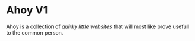 # Ahoy V1

Ahoy is a collection of *quirky little websites* that will most like prove usefull to the common person.
